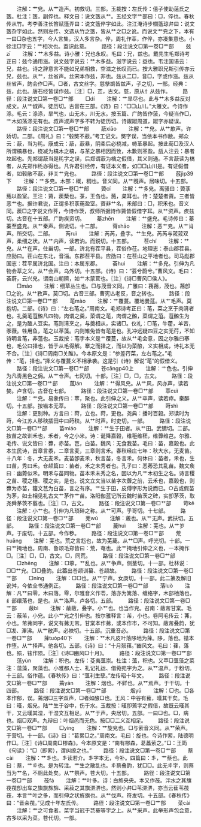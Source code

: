 <!-- { "loadSidebar": true } -->
　　注解：艹皃。从艹造声。初救切。三部。玉裁按：左氏传：僖子使助薳氏之簉。杜注：簉，副倅也。释文曰：说文簉从艹。五经文字艹部曰：□，倅也。春秋传从竹。考李善注长笛赋簉弄曰：说文簉倅字如此。注江淹诗步櫩簉琼弁曰：说文簉杂字如此。然则左传、文选从竹之簉，皆从艹之□之讹。而说文艹皃之下，本有一曰□杂也五字，今人言集，汉人多言杂。倅，周礼作萃，作倅，亦凑集意也。小徐注□字云：艹相次也。葢识此意。
　　路径：段注说文□第一卷□艹部
　　兹zī
　　注解：艹木多益。诗小雅：兄也永叹。毛曰：兄，兹也。戴先生毛郑诗考正曰：兹今通用滋。说文兹字说云：艹木多益。滋字说云：益也。韦注国语云：兄，益也。诗之辞意言不能如兄弟相救，空滋之长叹而已。按大雅职兄斯引传亦云兄，兹也。从艹，丝省声。丝宋本作兹，非也。兹从二□，音□，字或作滋。兹从丝省声，韵会作□声。□者，古文丝字。慈孳鹚皆兹声，子之切，一部。经典：兹，此也。唐石经皆误作兹。〖注〗□，茊，古文。慈，原从忄从兹作。
　　路径：段注说文□第一卷□艹部
　　□dí
　　注解：艹旱尽也。此与艹木多益反对成文。从艹俶声。徒历切。古音在三部。《诗》曰：“□□山川。”大雅文。今诗作涤。毛云：涤涤，旱气也，山无木，川无水。按玉篇、广韵皆作蔋，今疑当作□，艹木如荡涤无有也。叔声淑声字多不转为徒历切。诗踧踧周道，踧字亦疑误。
　　路径：段注说文□第一卷□艹部
　　藃xiāo
　　注解：艹皃。从艹歊声。许娇切。二部。《周礼》曰：“毂獘不藃。”考工记文。獘字误，当依本书作敝。郑众云：藃，当为秏。康成云：藃，藃暴，阴柔后必桡减，帱革暴起。按此荀□及汉人所谓槁暴也，桡减为槁木之槁，与革之暴相因而致，木歉则革盈。瓬人注云：暴者坟起也。先郑谓藃当是秏字之误，后郑谓藃为槁之假借，其义则通。不言藃读为槁者，从先郑作秏亦得也。凡许君引经传，有证本义者，如□□山川是。有证假借者，如毂敝不藃，非关艹皃也。
　　路径：段注说文□第一卷□艹部
　　蔇jìp39下
　　注解：艹多皃。木部：穊，稠也。音义同。从艹旣声。居味切。十五部。
　　路径：段注说文□第一卷□艹部
　　薋cí
　　注解：艹多皃。离骚曰：薋菉葹以盈室。王注：薋，蒺蔾也。菉，王刍也。葹，枲耳也。诗：楚楚者薋。三者皆恶艹也。据许君说，正谓多积菉葹盈室。薋非艹名，禾部曰：□，积禾也。音义同。蒺□之字说文作荠，今诗作茨，叔师所据诗作薋皆假借字耳。从艹资声。疾兹切。古音在十五部。广韵疾资切。
　　蓁zhēn
　　注解：艹盛皃。毛诗传曰：蓁蓁至盛皃。从艹秦声。侧诜切。十二部。
　　莦shāo
　　注解：恶艹皃。从艹肖声。所交切。二部。
　　芮ruì
　　注解：芮芮，叠字。艹生皃。芮芮与茙茙双声，柔细之状。从艹内声，读若汭。而鋭切。十五部。
　　茬chí
　　注解：艹皃。从艹在声。仕甾切。一部。济北有茬平县，茬俗作茌。地理志：泰山郡茬县。应劭曰。茬山在东北，音淄。东郡茬平县。应劭曰：在茬山之平地者也。司马彪郡国志：茬平属济北国。注曰：本属东郡。
　　荟huì
　　注解：艹多皃。引伸为凡物会萃之义。从艹会声。乌外切。十五部。《诗》曰：“荟兮蔚兮。”曹风文。毛曰：荟蔚，云兴皃。谓南山朝隮，如艹木蒙茸也。〖注〗《诗□曹风□侯人》。
　　□mào
　　注解：细草丛生也。□与茂音义同。广雅曰：蓩蓩，茂也。蓩卽□之讹。从艹敄声。莫□切。古音三部。曹宪亾老反，音之转也。
　　路径：段注说文□第一卷□艹部
　　芼mào
　　注解：艹覆蔓。覆地曼莚。从艹毛声。莫抱切。二部。《诗》曰：“左右芼之。”周南文。毛郑诗考正曰：芼，菜之烹于肉湇者也。礼羹芼菹醢凡四物，肉谓之羹，菜谓之芼，肉谓之醢，菜谓之菹。菹醢生为之，是为醢人豆实。芼则湇烹之，与羹相从，实诸□。仪礼：□芼，牛藿，羊苦，豕薇。牲用鱼，芼之以苹藻。内则雉兔皆有芼是也。孔冲远疑四豆之实无荇，不知诗明言芼，非菹也。玉裁按：芼字本义是艹覆蔓，故从艹毛会意，因之尔雅曰搴也，毛公曰择也，皆于从毛得解。搴之而择之，而以为菜酿，义实相成，诗礼本无不合。〖注〗《诗□周南□关雎》。今本原文是：“参差荇菜，左右芼之。”毛传：“芼，择也。”择义与覆蔓义不相承袭。这是引《诗》解说“芼”的假借义。
　　路径：段注说文□第一卷□艹部
　　苍cāngp40上
　　注解：艹色也。引伸为凡靑黑色之偁。从艹仓声。七冈切。十部。〖注〗□，□，古文。
　　路径：段注说文□第一卷□艹部
　　葻lán
　　注解：艹得风皃。从艹风，风亦声，读若婪。卢含切。古音在七部。
　　路径：段注说文□第一卷□艹部
　　萃cuì
　　注解：艹皃。易彖传曰：萃，聚也。此引伸之义。从艹卒声，读若瘁。秦醉切。十五部。按锴本无萃。
　　路径：段注说文□第一卷□艹部
　　莳shì
　　注解：更别种。方言曰：莳，立也。莳，更也。尧典：播时百榖。郑读时为莳，今江苏人移秧插田中曰莳秧。从艹时声。时吏切。一部。
　　路径：段注说文□第一卷□艹部
　　苗miáo
　　注解：艹生于田者。从艹田。武镳切。二部。按苗之故训禾也，禾者，今之小米。诗：诞降嘉榖，维秬维秠，维虋维芑。尔雅、毛传、说文皆曰：虋，赤苗。芑，白苗。魏风：无食我苗。毛曰：苗，嘉榖也。此本生民诗，首章言黍，二章言麦，三章则言禾。春秋经庄七年：秋大水，无麦苗。卄八年：冬，大无麦禾。麦苗卽麦禾，秋言苗，冬言禾。何休曰：苗者，禾也，生曰苗，秀曰禾。仓颉篇曰：苗者，禾之未秀者也。孔子曰：恶莠恐其乱苗。魏文矦曰：幽莠似禾。明禾与苗同物。苗本禾未秀之名，因以为凡艹木初生之名。诗言稷之苗、稷之穗、稷之实，是也。说文立文当以苗字次虋之前，云禾也，嘉榖也，则虋为赤苗，籒文芑为白苗，言之有序。艹生于田，皮傅字形为说而已。○古或假苗为茅，如士相见礼古文艹茅作艹苗。洛阳伽蓝记所云魏时苗茨之碑，实卽茅茨，取尧舜茅茨不翦也。〖注〗□，古文。
　　路径：段注说文□第一卷□艹部
　　苛kē
　　注解：小艹也。引伸为凡琐碎之称。从艹可声。乎哥切。十七部。
　　路径：段注说文□第一卷□艹部
　　芜wú
　　注解：薉也。从艹无声。武扶切。五部。
　　路径：段注说文□第一卷□艹部
　　薉huì
　　注解：芜也。从艹岁声。于废切。十五部。今作秽。
　　路径：段注说文□第一卷□艹部
　　荒huāng
　　注解：芜也。荒之言尨也，故为芜薉。从艹□声。呼光切。十部。一曰艹掩地也。周南、鲁颂毛郑皆曰：荒，奄也。此艹掩地引伸之义也，一本掩作□。〖注〗□，□，古文。□，同荒。
　　路径：段注说文□第一卷□艹部
　　□zhēng
　　注解：□薴，艹乱也。从艹争声。侧茎切。十一部。杜林说：□□艹皃。□□叠韵。此葢出苍颉训纂、苍颉故。
　　路径：段注说文□第一卷□艹部
　　□níng
　　注解：□□也。从艹宁声。女庚切。十一部。此二篆及解旧讹舛，今依全书通例正。
　　路径：段注说文□第一卷□艹部
　　落luò
　　注解：凡艹曰零，木曰落。零，尔雅音义作苓，落亦为篱落、缠络字，木部杝落也，纟部缳落也，是也。从艹洛声。卢各切。五部。
　　路径：段注说文□第一卷□艹部
　　蔽bì
　　注解：蔽蔽，叠字。小艹也。也当作皃。召南：蔽芾甘棠。毛云：蔽芾，小皃。此小艹皃之引伸也。按尔雅释言：芾，小也。卷阿毛传云：茀，小也。芾茀同字，说文有茀无芾。甘棠本作茀，或本作巿，不可知。蔽芾叠韵，犹□冹、滭沸。从艹敝声。必袂切。十五部。沉重音必。
　　路径：段注说文□第一卷□艹部
　　萚tuòp40下
　　注解：艹木凡皮叶落陊地为萚。陊，落也。锴本作堕。从艹择声。他各切。五部。《诗》曰：“十月殒萚。”豳风文。毛曰：萚，落也。殒，铉作陨。〖注〗《诗□豳风□十月》。
　　路径：段注说文□第一卷□艹部
　　蕰yùn
　　注解：积也。左传：芟夷薀崇。杜注：薀，积也。又苹□薀藻之菜注：薀藻，聚藻也。小雅都人士、礼记礼运、借菀苑字为之。从艹温声。于粉切。十三部。俗作蕴。《春秋传》曰：“薀利生孽。”左传昭十年文。
　　路径：段注说文□第一卷□艹部
　　蔫yān
　　注解：烟也。不鲜也。从艹焉声。于干切。十四部。
　　路径：段注说文□第一卷□艹部
　　
　　烟yū
　　注解：□也。□各本作郁，误。蔫烟□三字双声，□者如酿□也。王风：中谷有蓷，暵其干矣。毛曰：暵，烟皃。陆艹生于谷中，伤于水。玉裁按：暵卽蔫字之假借，故旣云暵其干，又云暵其湿，干湿文互相足。从艹于声。央居切。五部。一曰□也。□，病也。烟□双声。九辩曰：叶烟邑而无色。按□□二义互相足。
　　路径：段注说文□第一卷□艹部
　　□yíng
　　注解：艹旋皃也。□与萦音义同。从艹荣声。于营切。十一部。《诗》曰：“葛累□之。”周南文。毛曰：旋也。今诗作萦，陆德明作□。〖注〗《诗□周南□樛森》。今本原文是：“南有樛森，葛藟萦之。”□：王筠《句读》：“□（即萦），谓纠缭之也。”
　　路径：段注说文□第一卷□艹部
　　蔡cài
　　注解：艹丯也。丯读若介。丯字本无，今补。四篇曰：丯，艹蔡也。此曰：蔡，艹丯也。是为转注。艹生之散乱也。丯蔡叠韵，犹□□。此无丯字，则蔡当为艹名，不厕此处矣。从艹祭声。苍大切。十五部。
　　路径：段注说文□第一卷□艹部
　　茷fá
　　注解：艹叶多。诗：白斾央央。本又作茷。泮水之其旗茷茷卽出车之旟旐旆旆、采菽之其旗淠淠也。然则小弁□苇淠淠，亦当云萑苇茷茷，本言艹叶之多，而引伸之状旌旗也。从艹伐声。符发切。十五部。《春秋传》曰：“晋籴茷。”见成十年左氏传。
　　路径：段注说文□第一卷□艹部
　　菜cài
　　注解：艹之可食者。菜字当冠于芑葵等字之上。从艹采声。此举形声包会意，古多以采为菜。苍代切。一部。
